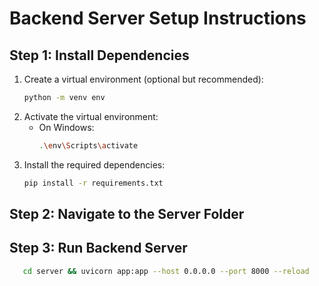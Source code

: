 # Backend Server Setup Instructions

## Step 1: Install Dependencies
1. Create a virtual environment (optional but recommended):
   ```bash
   python -m venv env
   ```
2. Activate the virtual environment:
   - On Windows:
     ```bash
     .\env\Scripts\activate
     ```
1. Install the required dependencies:
   ```bash
   pip install -r requirements.txt
   ```

## Step 2: Navigate to the Server Folder

## Step 3: Run Backend Server

```bash
   cd server && uvicorn app:app --host 0.0.0.0 --port 8000 --reload
   ```



